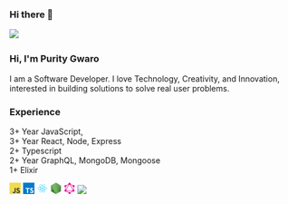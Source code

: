 ### Hi there 👋

<p align="left"><img src="https://user-images.githubusercontent.com/47056954/172793799-165cb433-28ad-4891-8c11-a16c999c7b32.jpg" width="80">
  
### Hi, I'm Purity Gwaro
I am a Software Developer. I love Technology, Creativity, and Innovation, interested in building solutions to solve real user problems. 

### Experience

3+ Year JavaScript, <br>
3+ Year React, Node, Express <br>
2+ Typescript <br>
2+ Year GraphQL, MongoDB, Mongoose <br>
1+ Elixir


<code><img height="20" src="https://raw.githubusercontent.com/github/explore/80688e429a7d4ef2fca1e82350fe8e3517d3494d/topics/javascript/javascript.png"></code>
<code><img height="20" src="https://raw.githubusercontent.com/github/explore/80688e429a7d4ef2fca1e82350fe8e3517d3494d/topics/typescript/typescript.png"></code>
<code><img height="20" src="https://raw.githubusercontent.com/github/explore/80688e429a7d4ef2fca1e82350fe8e3517d3494d/topics/react/react.png"></code>
<code><img height="20" src="https://raw.githubusercontent.com/github/explore/80688e429a7d4ef2fca1e82350fe8e3517d3494d/topics/nodejs/nodejs.png"></code>
<code><img height="20" src="https://raw.githubusercontent.com/github/explore/5c058a388828bb5fde0bcafd4bc867b5bb3f26f3/topics/graphql/graphql.png"></code>
<code><img height="20" src="https://raw.githubusercontent.com/github/explore/5c058a388828bb5fde0bcafd4bc867b5bb3f26f3/topics/elixir/elixir"></code>
